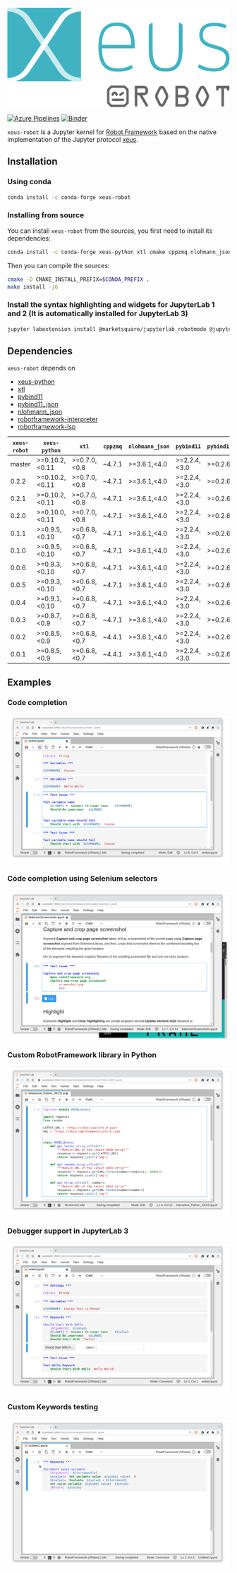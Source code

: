 ![xeus-robot](images/xeus-robot.svg)

[![Azure Pipelines](https://dev.azure.com/jupyter-xeus/jupyter-xeus/_apis/build/status/jupyter-xeus.xeus-robot?branchName=master)](https://dev.azure.com/jupyter-xeus/jupyter-xeus/_build/latest?definitionId=3&branchName=master)
[![Binder](https://mybinder.org/badge_logo.svg)](https://mybinder.org/v2/gh/jupyter-xeus/xeus-robot/stable?urlpath=/lab/tree/notebooks/xrobot.ipynb)

`xeus-robot` is a Jupyter kernel for [Robot Framework](https://robotframework.org/) based on the native implementation of the Jupyter protocol [xeus](https://github.com/jupyter-xeus/xeus).

## Installation

### Using conda

```bash
conda install -c conda-forge xeus-robot
```

### Installing from source

You can install `xeus-robot` from the sources, you first need to install its dependencies:

```bash
conda install -c conda-forge xeus-python xtl cmake cppzmq nlohmann_json pybind11 pybind11_json robotframework-interpreter ipywidgets jupyterlab_robotmode
```

Then you can compile the sources:

```bash
cmake -D CMAKE_INSTALL_PREFIX=$CONDA_PREFIX .
make install -j6
```

### Install the syntax highlighting and widgets for JupyterLab 1 and 2 (It is automatically installed for JupyterLab 3)

```bash
jupyter labextension install @marketsquare/jupyterlab_robotmode @jupyter-widgets/jupyterlab-manager
```

## Dependencies

``xeus-robot`` depends on

 - [xeus-python](https://github.com/jupyter-xeus/xeus-python)
 - [xtl](https://github.com/xtensor-stack/xtl)
 - [pybind11](https://github.com/pybind/pybind11)
 - [pybind11_json](https://github.com/pybind/pybind11_json)
 - [nlohmann_json](https://github.com/nlohmann/json)
 - [robotframework-interpreter](https://github.com/jupyter-xeus/robotframework-interpreter)
 - [robotframework-lsp](https://github.com/robocorp/robotframework-lsp)


| `xeus-robot`|  `xeus-python`  |      `xtl`      | `cppzmq` | `nlohmann_json` | `pybind11`     | `pybind11_json`   | `robotframework-interpreter` | `robotframework-lsp` |
|-------------|-----------------|-----------------|----------|-----------------|----------------|-------------------|------------------------------|----------------------|
|   master    |  >=0.10.2,<0.11 |  >=0.7.0,<0.8   |  ~4.7.1  |  >=3.6.1,<4.0   | >=2.2.4,<3.0   | >=0.2.6,<0.3      |  >=0.6.2,<0.7                |   >=0.4.2,<0.5       |
|   0.2.2     |  >=0.10.2,<0.11 |  >=0.7.0,<0.8   |  ~4.7.1  |  >=3.6.1,<4.0   | >=2.2.4,<3.0   | >=0.2.6,<0.3      |  >=0.6.2,<0.7                |   >=0.4.2,<0.5       |
|   0.2.1     |  >=0.10.2,<0.11 |  >=0.7.0,<0.8   |  ~4.7.1  |  >=3.6.1,<4.0   | >=2.2.4,<3.0   | >=0.2.6,<0.3      |  >=0.6.2,<0.7                |   >=0.4.2,<0.5       |
|   0.2.0     |  >=0.10.0,<0.11 |  >=0.7.0,<0.8   |  ~4.7.1  |  >=3.6.1,<4.0   | >=2.2.4,<3.0   | >=0.2.6,<0.3      |  >=0.6.2,<0.7                |   >=0.4.2,<0.5       |
|   0.1.1     |  >=0.9.5,<0.10  |  >=0.6.8,<0.7   |  ~4.7.1  |  >=3.6.1,<4.0   | >=2.2.4,<3.0   | >=0.2.6,<0.3      |  >=0.6.2,<0.7                |   >=0.4.2,<0.5       |
|   0.1.0     |  >=0.9.5,<0.10  |  >=0.6.8,<0.7   |  ~4.7.1  |  >=3.6.1,<4.0   | >=2.2.4,<3.0   | >=0.2.6,<0.3      |  >=0.6.1,<0.7                |   >=0.4.2,<0.5       |
|   0.0.6     |  >=0.9.3,<0.10  |  >=0.6.8,<0.7   |  ~4.7.1  |  >=3.6.1,<4.0   | >=2.2.4,<3.0   | >=0.2.6,<0.3      |  >=0.6.0,<0.7                |   >=0.4.2,<0.5       |
|   0.0.5     |  >=0.9.3,<0.10  |  >=0.6.8,<0.7   |  ~4.7.1  |  >=3.6.1,<4.0   | >=2.2.4,<3.0   | >=0.2.6,<0.3      |  >=0.5.0,<0.6                |   >=0.4.2,<0.5       |
|   0.0.4     |  >=0.9.1,<0.10  |  >=0.6.8,<0.7   |  ~4.7.1  |  >=3.6.1,<4.0   | >=2.2.4,<3.0   | >=0.2.6,<0.3      |  >=0.5.0,<0.6                |   >=0.4.2,<0.5       |
|   0.0.3     |  >=0.8.7,<0.9   |  >=0.6.8,<0.7   |  ~4.7.1  |  >=3.6.1,<4.0   | >=2.2.4,<3.0   | >=0.2.6,<0.3      |  >=0.0.1,<0.1                |   >=0.4.2,<0.5       |
|   0.0.2     |  >=0.8.5,<0.9   |  >=0.6.8,<0.7   |  ~4.4.1  |  >=3.6.1,<4.0   | >=2.2.4,<3.0   | >=0.2.6,<0.3      |  >=0.0.1,<0.1                |   >=0.4.2,<0.5       |
|   0.0.1     |  >=0.8.5,<0.9   |  >=0.6.8,<0.7   |  ~4.4.1  |  >=3.6.1,<4.0   | >=2.2.4,<3.0   | >=0.2.6,<0.3      |  >=0.0.1,<0.1                |   >=0.4.2,<0.5       |


## Examples

### Code completion
![Code completion](images/completion.gif)

### Code completion using Selenium selectors
![Code completion with selenium](images/completion2.gif)

### Custom RobotFramework library in Python
![Custom Python library](images/python.gif)

### Debugger support in JupyterLab 3
![Debugger](images/debugger.gif)

### Custom Keywords testing
![Test Keyword](images/keywords.gif)
